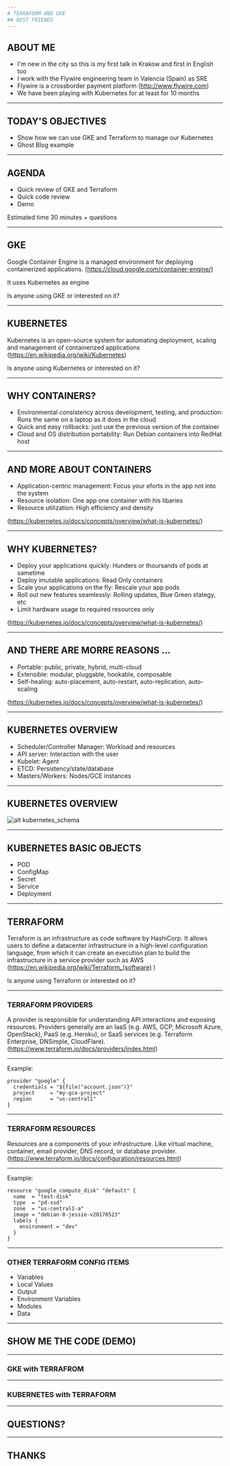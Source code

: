 ```yaml
---
# TERRAFORM AND GKE
## BEST FRIENDS
---
```

## ABOUT ME

* I'm new in the city so this is my first talk in Krakow and first in English too
* I work with the Flywire engineering team in Valencia (Spain) as SRE
* Flywire is a crossborder payment platform (http://www.flywire.com)
* We have been playing with Kubernetes for at least for 10 months
---
## TODAY'S OBJECTIVES

* Show how we can use GKE and Terraform to manage our Kubernetes
* Ghost Blog example

---

## AGENDA

* Quick review of GKE and Terraform
* Quick code review
* Demo

Estimated time 30 minutes + questions

---

## GKE

Google Container Engine is a managed environment for deploying containerized applications.
(https://cloud.google.com/container-engine/)

It uses Kubernetes as engine

Is anyone using GKE or interested on it?

---

## KUBERNETES

Kubernetes is an open-source system for automating deployment, scaling and management of containerized applications
(https://en.wikipedia.org/wiki/Kubernetes)

Is anyone using Kubernetes or interested on it?

---

## WHY CONTAINERS?

* Environmental consistency across development, testing, and production: Runs the same on a laptop as it does in the cloud
* Quick and easy rollbacks: just use the previous version of the container
* Cloud and OS distribution portability: Run Debian containers into RedHat host

---

## AND MORE ABOUT CONTAINERS
* Application-centric management: Focus your eforts in the app not into the system
* Resource isolation: One app one container with his libaries
* Resource utilization: High efficiency and density

(https://kubernetes.io/docs/concepts/overview/what-is-kubernetes/)

---

## WHY KUBERNETES?

* Deploy your applications quickly: Hunders or thoursands of pods at sametime
* Deploy imutable applications: Read Only containers
* Scale your applications on the fly: Rescale your app pods
* Roll out new features seamlessly: Rolling updates, Blue Green stategy, etc
* Limit hardware usage to required resources only

(https://kubernetes.io/docs/concepts/overview/what-is-kubernetes/)

---

## AND THERE ARE MORRE REASONS ...

* Portable: public, private, hybrid, multi-cloud
* Extensible: modular, pluggable, hookable, composable
* Self-healing: auto-placement, auto-restart, auto-replication, auto-scaling

(https://kubernetes.io/docs/concepts/overview/what-is-kubernetes/)

---

## KUBERNETES OVERVIEW

* Scheduler/Controller Manager: Workload and resources
* API server: Interaction with the user
* Kubelet: Agent
* ETCD: Persistency/state/database
* Masters/Workers: Nodes/GCE instances

---

## KUBERNETES OVERVIEW

![alt kubernetes_schema](https://github.com/pollosp/gke/raw/master/images/kubernetes.png "Kubernetes schema")

---
## KUBERNETES BASIC OBJECTS

* POD
* ConfigMap
* Secret
* Service
* Deployment

---
## TERRAFORM

Terraform is an infrastructure as code software by HashiCorp.
It allows users to define a datacenter infrastructure in a high-level configuration language, from which it can create an execution plan to build the infrastructure in a service provider such as AWS
(https://en.wikipedia.org/wiki/Terraform_(software) )

Is anyone using Terraform or interested on it?

---
### TERRAFORM PROVIDERS

A provider is responsible for understanding API interactions and exposing resources. Providers generally are an IaaS (e.g. AWS, GCP, Microsoft Azure, OpenStack), PaaS (e.g. Heroku), or SaaS services (e.g. Terraform Enterprise, DNSimple, CloudFlare).
(https://www.terraform.io/docs/providers/index.html)

---

Example:

```hcl
provider "google" {
  credentials = "${file("account.json")}"
  project     = "my-gce-project"
  region      = "us-central1"
}
```

---

### TERRAFORM RESOURCES

Resources are a components of your infrastructure.
Like virtual machine, container, email provider, DNS record, or database provider.
(https://www.terraform.io/docs/configuration/resources.html)

---
Example:

```hcl
resource "google_compute_disk" "default" {
  name  = "test-disk"
  type  = "pd-ssd"
  zone  = "us-central1-a"
  image = "debian-8-jessie-v20170523"
  labels {
    environment = "dev"
  }
}
```

---

### OTHER TERRAFORM CONFIG ITEMS

* Variables
* Local Values
* Output
* Environment Variables
* Modules
* Data

---
## SHOW ME THE CODE (DEMO)
---
### GKE with TERRAFROM
---
### KUBERNETES with TERRAFORM
---
## QUESTIONS?
---
## THANKS

